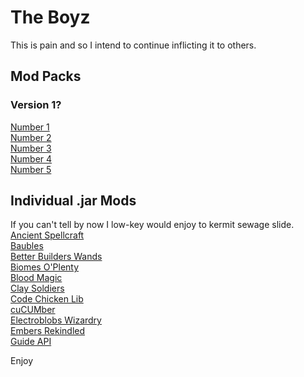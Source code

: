 # The Boyz
This is pain and so I intend to continue inflicting it to others.
## Mod Packs
### Version 1?
<a href="https://github.com/Brandaline/TheBoyz/raw/main/Alex's%20Porn.zip" download>Number 1</a>    
<a href="https://github.com/Brandaline/TheBoyz/raw/main/Bibleman%20Smut.zip" download>Number 2</a>        
<a href="https://github.com/Brandaline/TheBoyz/raw/main/Logan's%20Dildo.zip" download>Number 3</a>           
<a href="https://github.com/Brandaline/TheBoyz/raw/main/Trojan%20VirUs.zip" download>Number 4</a>              
<a href="https://github.com/Brandaline/TheBoyz/raw/main/Matt's%20Unreleased%20EP.zip" download>Number 5</a>          

## Individual .jar Mods 
If you can't tell by now I low-key would enjoy to kermit sewage slide.       
<a href="https://github.com/Brandaline/TheBoyz/raw/main/AncientSpellcraft-1.12.2-1.2.1.jar" download>Ancient Spellcraft</a>  
<a href="https://github.com/Brandaline/TheBoyz/raw/main/Baubles-1.12-1.5.2.jar" download>Baubles</a>  
<a href="https://github.com/Brandaline/TheBoyz/raw/main/BetterBuildersWands-1.12.2-0.13.2.271%2B5997513.jar" download>Better Builders Wands</a>  
<a href="https://github.com/Brandaline/TheBoyz/raw/main/BiomesOPlenty-1.12.2-7.0.1.2441-universal.jar" download>Biomes O'Plenty</a>  
<a href="https://github.com/Brandaline/TheBoyz/raw/main/BloodMagic-1.12.2-2.4.3-105.jar" download>Blood Magic</a>  
<a href="https://github.com/Brandaline/TheBoyz/raw/main/ClaySoldiersMod-1.12.2-3.0.0-beta.2.jar" download>Clay Soldiers</a>  
<a href="https://github.com/Brandaline/TheBoyz/raw/main/CodeChickenLib-1.12.2-3.2.3.358-universal.jar" download>Code Chicken Lib</a>  
<a href="https://github.com/Brandaline/TheBoyz/raw/main/Cucumber-1.12.2-1.1.3.jar" download>cuCUMber</a>  
<a href="https://github.com/Brandaline/TheBoyz/raw/main/ElectroblobsWizardry-4.3.4-MC1.12.2.jar" download>Electroblobs Wizardry</a>  
<a href="https://github.com/Brandaline/TheBoyz/raw/main/EmbersRekindled-1.18.jar" download>Embers Rekindled</a>  
<a href="https://github.com/Brandaline/TheBoyz/raw/main/Guide-API-1.12-2.1.8-63.jar" download>Guide API</a>  


Enjoy

